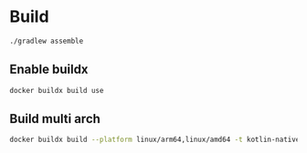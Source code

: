 # Build
```sh
./gradlew assemble
```
## Enable buildx
```sh
docker buildx build use
```
## Build multi arch 
```sh
docker buildx build --platform linux/arm64,linux/amd64 -t kotlin-native .
```
